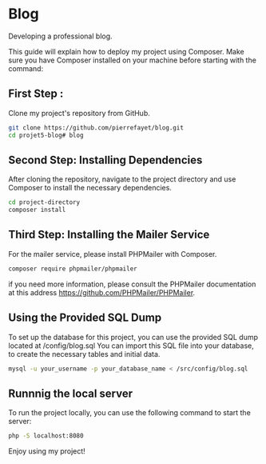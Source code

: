 # Blog

Developing a professional blog.

This guide will explain how to deploy my project using Composer.
Make sure you have Composer installed on your machine before starting with the command:

## First Step : 

Clone my project's repository from GitHub.
```bash
git clone https://github.com/pierrefayet/blog.git
cd projet5-blog# blog
```

## Second Step: Installing Dependencies

After cloning the repository, navigate to the project directory and use Composer to install the necessary dependencies.
```bash
cd project-directory
composer install
```
## Third Step: Installing the Mailer Service
For the mailer service, please install PHPMailer with Composer.
```bash
composer require phpmailer/phpmailer
```
 if you need more information, please consult the PHPMailer documentation at this address
 https://github.com/PHPMailer/PHPMailer.

## Using the Provided SQL Dump

To set up the database for this project, you can use the provided SQL dump located at /config/blog.sql
You can import this SQL file into your database, to create the necessary tables and initial data.
```bash
mysql -u your_username -p your_database_name < /src/config/blog.sql
```

## Runnnig the local server

To run the project locally, you can use the following command to start the server:
```bash
php -S localhost:8080

```

Enjoy using my project!
